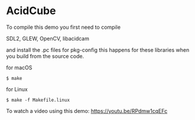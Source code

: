 # AcidCube

To compile this demo you first need to compile

SDL2, GLEW, OpenCV, libacidcam

and install the .pc files for pkg-config this happens for these libraries when you build from the source code.

for macOS

	$ make 

for Linux

	$ make -f Makefile.linux


To watch a video using this demo: https://youtu.be/RPdmw1cqEFc
